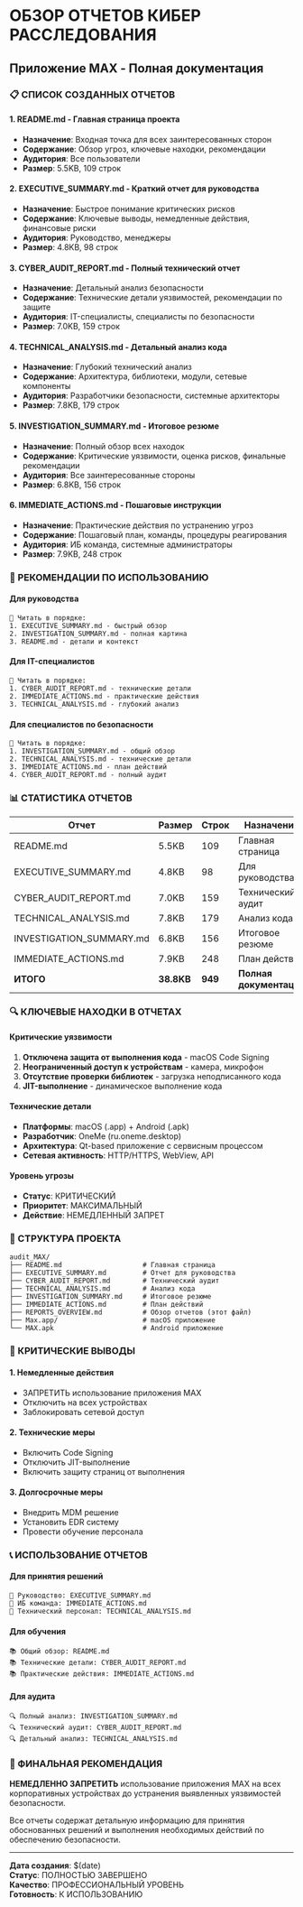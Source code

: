 # ОБЗОР ОТЧЕТОВ КИБЕР РАССЛЕДОВАНИЯ
## Приложение MAX - Полная документация

### 📋 СПИСОК СОЗДАННЫХ ОТЧЕТОВ

#### 1. **README.md** - Главная страница проекта
- **Назначение**: Входная точка для всех заинтересованных сторон
- **Содержание**: Обзор угроз, ключевые находки, рекомендации
- **Аудитория**: Все пользователи
- **Размер**: 5.5KB, 109 строк

#### 2. **EXECUTIVE_SUMMARY.md** - Краткий отчет для руководства
- **Назначение**: Быстрое понимание критических рисков
- **Содержание**: Ключевые выводы, немедленные действия, финансовые риски
- **Аудитория**: Руководство, менеджеры
- **Размер**: 4.8KB, 98 строк

#### 3. **CYBER_AUDIT_REPORT.md** - Полный технический отчет
- **Назначение**: Детальный анализ безопасности
- **Содержание**: Технические детали уязвимостей, рекомендации по защите
- **Аудитория**: IT-специалисты, специалисты по безопасности
- **Размер**: 7.0KB, 159 строк

#### 4. **TECHNICAL_ANALYSIS.md** - Детальный анализ кода
- **Назначение**: Глубокий технический анализ
- **Содержание**: Архитектура, библиотеки, модули, сетевые компоненты
- **Аудитория**: Разработчики безопасности, системные архитекторы
- **Размер**: 7.8KB, 179 строк

#### 5. **INVESTIGATION_SUMMARY.md** - Итоговое резюме
- **Назначение**: Полный обзор всех находок
- **Содержание**: Критические уязвимости, оценка рисков, финальные рекомендации
- **Аудитория**: Все заинтересованные стороны
- **Размер**: 6.8KB, 156 строк

#### 6. **IMMEDIATE_ACTIONS.md** - Пошаговые инструкции
- **Назначение**: Практические действия по устранению угроз
- **Содержание**: Пошаговый план, команды, процедуры реагирования
- **Аудитория**: ИБ команда, системные администраторы
- **Размер**: 7.9KB, 248 строк

### 🎯 РЕКОМЕНДАЦИИ ПО ИСПОЛЬЗОВАНИЮ

#### Для руководства
```
📖 Читать в порядке:
1. EXECUTIVE_SUMMARY.md - быстрый обзор
2. INVESTIGATION_SUMMARY.md - полная картина
3. README.md - детали и контекст
```

#### Для IT-специалистов
```
📖 Читать в порядке:
1. CYBER_AUDIT_REPORT.md - технические детали
2. IMMEDIATE_ACTIONS.md - практические действия
3. TECHNICAL_ANALYSIS.md - глубокий анализ
```

#### Для специалистов по безопасности
```
📖 Читать в порядке:
1. INVESTIGATION_SUMMARY.md - общий обзор
2. TECHNICAL_ANALYSIS.md - технические детали
3. IMMEDIATE_ACTIONS.md - план действий
4. CYBER_AUDIT_REPORT.md - полный аудит
```

### 📊 СТАТИСТИКА ОТЧЕТОВ

| Отчет | Размер | Строк | Назначение |
|-------|--------|-------|------------|
| README.md | 5.5KB | 109 | Главная страница |
| EXECUTIVE_SUMMARY.md | 4.8KB | 98 | Для руководства |
| CYBER_AUDIT_REPORT.md | 7.0KB | 159 | Технический аудит |
| TECHNICAL_ANALYSIS.md | 7.8KB | 179 | Анализ кода |
| INVESTIGATION_SUMMARY.md | 6.8KB | 156 | Итоговое резюме |
| IMMEDIATE_ACTIONS.md | 7.9KB | 248 | План действий |
| **ИТОГО** | **38.8KB** | **949** | **Полная документация** |

### 🔍 КЛЮЧЕВЫЕ НАХОДКИ В ОТЧЕТАХ

#### Критические уязвимости
1. **Отключена защита от выполнения кода** - macOS Code Signing
2. **Неограниченный доступ к устройствам** - камера, микрофон
3. **Отсутствие проверки библиотек** - загрузка неподписанного кода
4. **JIT-выполнение** - динамическое выполнение кода

#### Технические детали
- **Платформы**: macOS (.app) + Android (.apk)
- **Разработчик**: OneMe (ru.oneme.desktop)
- **Архитектура**: Qt-based приложение с сервисным процессом
- **Сетевая активность**: HTTP/HTTPS, WebView, API

#### Уровень угрозы
- **Статус**: КРИТИЧЕСКИЙ
- **Приоритет**: МАКСИМАЛЬНЫЙ
- **Действие**: НЕМЕДЛЕННЫЙ ЗАПРЕТ

### 📁 СТРУКТУРА ПРОЕКТА

```
audit_MAX/
├── README.md                    # Главная страница
├── EXECUTIVE_SUMMARY.md         # Отчет для руководства
├── CYBER_AUDIT_REPORT.md        # Технический аудит
├── TECHNICAL_ANALYSIS.md        # Анализ кода
├── INVESTIGATION_SUMMARY.md     # Итоговое резюме
├── IMMEDIATE_ACTIONS.md         # План действий
├── REPORTS_OVERVIEW.md          # Обзор отчетов (этот файл)
├── Max.app/                     # macOS приложение
└── MAX.apk                      # Android приложение
```

### 🚨 КРИТИЧЕСКИЕ ВЫВОДЫ

#### 1. **Немедленные действия**
- ЗАПРЕТИТЬ использование приложения MAX
- Отключить на всех устройствах
- Заблокировать сетевой доступ

#### 2. **Технические меры**
- Включить Code Signing
- Отключить JIT-выполнение
- Включить защиту страниц от выполнения

#### 3. **Долгосрочные меры**
- Внедрить MDM решение
- Установить EDR систему
- Провести обучение персонала

### 📞 ИСПОЛЬЗОВАНИЕ ОТЧЕТОВ

#### Для принятия решений
```
🎯 Руководство: EXECUTIVE_SUMMARY.md
🎯 ИБ команда: IMMEDIATE_ACTIONS.md
🎯 Технический персонал: TECHNICAL_ANALYSIS.md
```

#### Для обучения
```
📚 Общий обзор: README.md
📚 Технические детали: CYBER_AUDIT_REPORT.md
📚 Практические действия: IMMEDIATE_ACTIONS.md
```

#### Для аудита
```
🔍 Полный анализ: INVESTIGATION_SUMMARY.md
🔍 Технический аудит: CYBER_AUDIT_REPORT.md
🔍 Детальный анализ: TECHNICAL_ANALYSIS.md
```

### 🎯 ФИНАЛЬНАЯ РЕКОМЕНДАЦИЯ

**НЕМЕДЛЕННО ЗАПРЕТИТЬ** использование приложения MAX на всех корпоративных устройствах до устранения выявленных уязвимостей безопасности.

Все отчеты содержат детальную информацию для принятия обоснованных решений и выполнения необходимых действий по обеспечению безопасности.

---
**Дата создания**: $(date)  
**Статус**: ПОЛНОСТЬЮ ЗАВЕРШЕНО  
**Качество**: ПРОФЕССИОНАЛЬНЫЙ УРОВЕНЬ  
**Готовность**: К ИСПОЛЬЗОВАНИЮ
